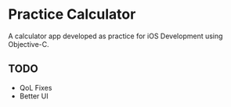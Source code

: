 # Practice Calculator
A calculator app developed as practice for iOS Development using Objective-C.

## TODO
* QoL Fixes
* Better UI
